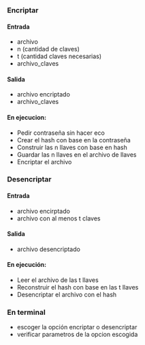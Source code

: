 
### Encriptar 
#### Entrada 
- archivo 
- n (cantidad de claves)
- t (cantidad claves necesarias)
- archivo_claves 

#### Salida
- archivo encriptado
- archivo_claves

#### En ejecucion:
- Pedir contraseña sin hacer eco
- Crear el hash con base en la contraseña 
- Construir las n llaves con base en hash 
- Guardar las n llaves en el archivo de llaves 
- Encriptar el archivo 

### Desencriptar
#### Entrada 
- archivo encirptado 
- archivo con al menos t claves 

#### Salida
- archivo desencriptado

#### En ejecución:
- Leer el archivo de las t llaves 
- Reconstruir el hash con base en las t llaves 
- Desencriptar el archivo con el hash 


### En terminal 
- escoger la opción encriptar o desencriptar 
- verificar parametros de la opcion escogida 
